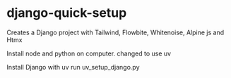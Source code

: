 # django-quick-setup
Creates a Django project with Tailwind, Flowbite, Whitenoise, Alpine js and Htmx

Install node and python on computer.
changed to use uv

Install Django with uv run uv_setup_django.py

